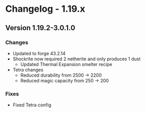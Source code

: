 # Changelog - 1.19.x

## Version 1.19.2-3.0.1.0
### Changes
- Updated to forge 43.2.14
- Shockrite now required 2 netherite and only produces 1 dust
  - Updated Thermal Expansion smelter recipe
- Tetra changes
  - Reduced durability from 2500 -> 2200
  - Reduced magic capacity from 250 -> 200

### Fixes
- Fixed Tetra config


